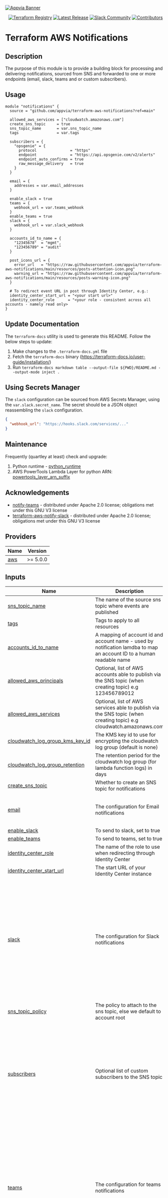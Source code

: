 <!-- markdownlint-disable -->

<a href="https://www.appvia.io/"><img src="./appvia_banner.jpg" alt="Appvia Banner"/></a><br/><p align="right"> <a href="https://registry.terraform.io/modules/appvia/notifications/aws/latest"><img src="https://img.shields.io/static/v1?label=APPVIA&message=Terraform%20Registry&color=191970&style=for-the-badge" alt="Terraform Registry"/></a></a> <a href="https://github.com/appvia/terraform-aws-notifications/releases/latest"><img src="https://img.shields.io/github/release/appvia/terraform-aws-notifications.svg?style=for-the-badge&color=006400" alt="Latest Release"/></a> <a href="https://appvia-community.slack.com/join/shared_invite/zt-1s7i7xy85-T155drryqU56emm09ojMVA#/shared-invite/email"><img src="https://img.shields.io/badge/Slack-Join%20Community-purple?style=for-the-badge&logo=slack" alt="Slack Community"/></a> <a href="https://github.com/appvia/terraform-aws-notifications/graphs/contributors"><img src="https://img.shields.io/github/contributors/appvia/terraform-aws-notifications.svg?style=for-the-badge&color=FF8C00" alt="Contributors"/></a><a href="https://img.shields.io/github/actions/workflow/status/appvia/terraform-aws-notifications/terraform.yml" alt="Release"></a>

<!-- markdownlint-restore -->

# Terraform AWS Notifications

## Description

The purpose of this module is to provide a building block for processing and delivering notifications, sourced from SNS and forwarded to one or more endpoints (email, slack, teams and or custom subscribers).

## Usage

```hcl
module "notifications" {
  source = "github.com/appvia/terraform-aws-notifications?ref=main"

  allowed_aws_services = ["cloudwatch.amazonaws.com"]
  create_sns_topic     = true
  sns_topic_name       = var.sns_topic_name
  tags                 = var.tags

  subscribers = {
    "opsgenie" = {
      protocol               = "https"
      endpoint               = "https://api.opsgenie.com/v2/alerts"
      endpoint_auto_confirms = true
      raw_message_delivery   = true
    }
  }

  email = {
    addresses = var.email_addresses
  }

  enable_slack = true
  teams = {
    webhook_url = var.teams_webhook
  }
  enable_teams = true
  slack = {
    webhook_url = var.slack_webhook
  }

  accounts_id_to_name = {
    "12345678"  = "mgmt",
    "123456789" = "audit"
  }

  post_icons_url = {
    error_url   = "https://raw.githubusercontent.com/appvia/terraform-aws-notifications/main/resources/posts-attention-icon.png"
    warning_url = "https://raw.githubusercontent.com/appvia/terraform-aws-notifications/main/resources/posts-warning-icon.png"
  }

  # To redirect event URL in post through Identity Center, e.g.:
  identity_center_start_url = "<your start url>"
  identity_center_role      = "<your role - consistent across all accounts - namely read only>
}
```

## Update Documentation

The `terraform-docs` utility is used to generate this README. Follow the below steps to update:

1. Make changes to the `.terraform-docs.yml` file
2. Fetch the `terraform-docs` binary (https://terraform-docs.io/user-guide/installation/)
3. Run `terraform-docs markdown table --output-file ${PWD}/README.md --output-mode inject .`

## Using Secrets Manager

The `slack` configuration can be sourced from AWS Secrets Manager, using the `var.slack.secret_name`. The secret should be a JSON object reassembling the `slack` configuration.

```json
{
  "webhook_url": "https://hooks.slack.com/services/..."
}
```

## Maintenance

Frequently (quartley at least) check and upgrade:

1. Python runtime - [python_runtime](./modules/notify/variables.tf)
2. AWS PowerTools Lambda Layer for python ARN: [powertools_layer_arn_suffix](./modules/notify/variables.tf)

## Acknowledgements

- [notify-teams](https://github.com/teamclairvoyant/terraform-aws-notify-teams/releases/tag/v4.12.0.6) - distributed under Apache 2.0 license; obligations met under this GNU V3 license
- [terraform-aws-notify-slack](https://github.com/terraform-aws-modules/terraform-aws-notify-slack/releases/tag/v6.4.0) - distributed under Apache 2.0 license; obligations met under this GNU V3 license

<!-- BEGIN_TF_DOCS -->
## Providers

| Name | Version |
|------|---------|
| <a name="provider_aws"></a> [aws](#provider\_aws) | >= 5.0.0 |

## Inputs

| Name | Description | Type | Default | Required |
|------|-------------|------|---------|:--------:|
| <a name="input_sns_topic_name"></a> [sns\_topic\_name](#input\_sns\_topic\_name) | The name of the source sns topic where events are published | `string` | n/a | yes |
| <a name="input_tags"></a> [tags](#input\_tags) | Tags to apply to all resources | `map(string)` | n/a | yes |
| <a name="input_accounts_id_to_name"></a> [accounts\_id\_to\_name](#input\_accounts\_id\_to\_name) | A mapping of account id and account name - used by notification lamdba to map an account ID to a human readable name | `map(string)` | `{}` | no |
| <a name="input_allowed_aws_principals"></a> [allowed\_aws\_principals](#input\_allowed\_aws\_principals) | Optional, list of AWS accounts able to publish via the SNS topic (when creating topic) e.g 123456789012 | `list(string)` | `[]` | no |
| <a name="input_allowed_aws_services"></a> [allowed\_aws\_services](#input\_allowed\_aws\_services) | Optional, list of AWS services able to publish via the SNS topic (when creating topic) e.g cloudwatch.amazonaws.com | `list(string)` | `[]` | no |
| <a name="input_cloudwatch_log_group_kms_key_id"></a> [cloudwatch\_log\_group\_kms\_key\_id](#input\_cloudwatch\_log\_group\_kms\_key\_id) | The KMS key id to use for encrypting the cloudwatch log group (default is none) | `string` | `null` | no |
| <a name="input_cloudwatch_log_group_retention"></a> [cloudwatch\_log\_group\_retention](#input\_cloudwatch\_log\_group\_retention) | The retention period for the cloudwatch log group (for lambda function logs) in days | `string` | `"0"` | no |
| <a name="input_create_sns_topic"></a> [create\_sns\_topic](#input\_create\_sns\_topic) | Whether to create an SNS topic for notifications | `bool` | `false` | no |
| <a name="input_email"></a> [email](#input\_email) | The configuration for Email notifications | <pre>object({<br/>    addresses = optional(list(string))<br/>    # The email addresses to send notifications to<br/>  })</pre> | `null` | no |
| <a name="input_enable_slack"></a> [enable\_slack](#input\_enable\_slack) | To send to slack, set to true | `bool` | `false` | no |
| <a name="input_enable_teams"></a> [enable\_teams](#input\_enable\_teams) | To send to teams, set to true | `bool` | `false` | no |
| <a name="input_identity_center_role"></a> [identity\_center\_role](#input\_identity\_center\_role) | The name of the role to use when redirecting through Identity Center | `string` | `null` | no |
| <a name="input_identity_center_start_url"></a> [identity\_center\_start\_url](#input\_identity\_center\_start\_url) | The start URL of your Identity Center instance | `string` | `null` | no |
| <a name="input_slack"></a> [slack](#input\_slack) | The configuration for Slack notifications | <pre>object({<br/>    lambda_name = optional(string, "slack-notify")<br/>    # The name of the lambda function to create<br/>    lambda_description = optional(string, "Lambda function to send slack notifications")<br/>    # The description for the slack lambda<br/>    secret_name = optional(string)<br/>    # An optional secret name in secrets manager to use for the slack configuration<br/>    webhook_url = optional(string)<br/>    # The webhook url to post to<br/>    filter_policy = optional(string)<br/>    # An optional SNS subscription filter policy to apply<br/>    filter_policy_scope = optional(string)<br/>    # If filter policy provided this is the scope of that policy; either "MessageAttributes" (default) or "MessageBody"<br/>  })</pre> | `null` | no |
| <a name="input_sns_topic_policy"></a> [sns\_topic\_policy](#input\_sns\_topic\_policy) | The policy to attach to the sns topic, else we default to account root | `string` | `null` | no |
| <a name="input_subscribers"></a> [subscribers](#input\_subscribers) | Optional list of custom subscribers to the SNS topic | <pre>map(object({<br/>    protocol = string<br/>    # The protocol to use. The possible values for this are: sqs, sms, lambda, application. (http or https are partially supported, see below).<br/>    endpoint = string<br/>    # The endpoint to send data to, the contents will vary with the protocol. (see below for more information)<br/>    endpoint_auto_confirms = bool<br/>    # Boolean indicating whether the end point is capable of auto confirming subscription e.g., PagerDuty (default is false)<br/>    raw_message_delivery = bool<br/>    # Boolean indicating whether or not to enable raw message delivery (the original message is directly passed, not wrapped in JSON with the original message in the message property) (default is false)<br/>  }))</pre> | `{}` | no |
| <a name="input_teams"></a> [teams](#input\_teams) | The configuration for teams notifications | <pre>object({<br/>    lambda_name = optional(string, "teams-notify")<br/>    # The name of the lambda function to create<br/>    lambda_description = optional(string, "Lambda function to send teams notifications")<br/>    # The description for the teams lambda<br/>    secret_name = optional(string)<br/>    # An optional secret name in secrets manager to use for the slack configuration<br/>    webhook_url = optional(string)<br/>    # The webhook url to post to<br/>    filter_policy = optional(string)<br/>    # An optional SNS subscription filter policy to apply<br/>    filter_policy_scope = optional(string)<br/>    # If filter policy provided this is the scope of that policy; either "MessageAttributes" (default) or "MessageBody"<br/>  })</pre> | `null` | no |

## Outputs

| Name | Description |
|------|-------------|
| <a name="output_channels_config"></a> [channels\_config](#output\_channels\_config) | The configuration data for each distribution channel |
| <a name="output_distributions"></a> [distributions](#output\_distributions) | The list of slack/teams distributions that are managed |
| <a name="output_sns_topic_arn"></a> [sns\_topic\_arn](#output\_sns\_topic\_arn) | The ARN of the SNS topic |
<!-- END_TF_DOCS -->
